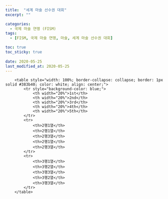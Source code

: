 ```yaml
---
title:  "세계 마술 선수권 대회"
excerpt: ""

categories:
  - 국제 마술 연맹 (FISM)
tags:
  - [FISM, 국제 마술 연맹, 마술, 세계 마술 선수권 대회]

toc: true
toc_sticky: true
 
date: 2020-05-25
last_modified_at: 2020-05-25
---
```

        <table style="width: 100%; border-collapse: collapse; border: 1px solid #383b40; color: white; align: center;">
            <tr style="background-color: blue;">
                <th width="20%">1st</th>
                <th width="20%">2nd</th>
                <th width="20%">3rd</th>
                <th width="20%">4th</th>
                <th width="20%">5th</th>
            </tr>
            <tr>
                <th>2행1열</th>
                <th>2행1열</th>
                <th>2행3열</th>
                <th>2행1열</th>
                <th>2행3열</th>
            </tr>
            <tr>
                <th>3행1열</th>
                <th>3행2열</th>
                <th>3행3열</th>
                <th>3행2열</th>
                <th>3행3열</th>
            </tr>
        </table>

